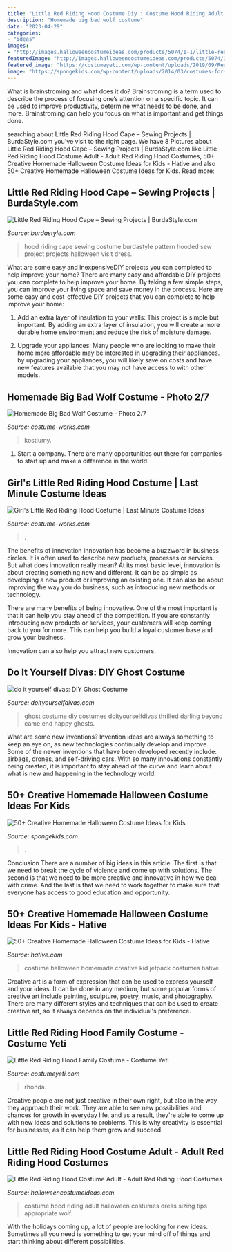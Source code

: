 ```yaml
---
title: "Little Red Riding Hood Costume Diy : Costume Hood Riding Adult Halloween Costumes Dress Sizing Tips Appropriate Wolf"
description: "Homemade big bad wolf costume"
date: "2023-04-29"
categories:
- "ideas"
images:
- "http://images.halloweencostumeideas.com/products/5074/1-1/little-red-riding-hood-costume-adult.jpg"
featuredImage: "http://images.halloweencostumeideas.com/products/5074/1-1/little-red-riding-hood-costume-adult.jpg"
featured_image: "https://costumeyeti.com/wp-content/uploads/2019/09/Red8217s-crew-Costume-1-561x1024.jpeg"
image: "https://spongekids.com/wp-content/uploads/2014/03/costumes-for-kids/16-moose-costume-for-kid.jpg"
---
```



What is brainstroming and what does it do?
Brainstroming is a term used to describe the process of focusing one’s attention on a specific topic. It can be used to improve productivity, determine what needs to be done, and more. Brainstroming can help you focus on what is important and get things done.

	

		
searching about Little Red Riding Hood Cape – Sewing Projects | BurdaStyle.com you've visit to the right page. We have 8 Pictures about Little Red Riding Hood Cape – Sewing Projects | BurdaStyle.com like Little Red Riding Hood Costume Adult - Adult Red Riding Hood Costumes, 50+ Creative Homemade Halloween Costume Ideas for Kids - Hative and also 50+ Creative Homemade Halloween Costume Ideas for Kids. Read more:
		
    
## Little Red Riding Hood Cape – Sewing Projects | BurdaStyle.com

<img loading=lazy src="https://burdastyle-assets.s3.amazonaws.com/project_images/assets/000/229/880/103_0506_original.jpg?1318647605" onerror="this.onerror=null;this.src='https://tse2.mm.bing.net/th?id=OIP.bACvmsMRUO-BFAEAxHc8RwHaKB&amp;pid=15.1';" alt="Little Red Riding Hood Cape – Sewing Projects | BurdaStyle.com">

_Source: burdastyle.com_

>hood riding cape sewing costume burdastyle pattern hooded sew project projects halloween visit dress. 

	

What are some easy and inexpensiveDIY projects you can completed to help improve your home?
There are many easy and affordable DIY projects you can complete to help improve your home. By taking a few simple steps, you can improve your living space and save money in the process. Here are some easy and cost-effective DIY projects that you can complete to help improve your home: 
1. Add an extra layer of insulation to your walls: This project is simple but important. By adding an extra layer of insulation, you will create a more durable home environment and reduce the risk of moisture damage. 

2. Upgrade your appliances: Many people who are looking to make their home more affordable may be interested in upgrading their appliances. by upgrading your appliances, you will likely save on costs and have new features available that you may not have access to with other models. 


    
## Homemade Big Bad Wolf Costume - Photo 2/7

<img loading=lazy src="https://photos.costume-works.com/full/big_bad_wolf.jpg" onerror="this.onerror=null;this.src='https://tse1.mm.bing.net/th?id=OIP.SQDOojb7eEmtbiG4v1XasQHaO4&amp;pid=15.1';" alt="Homemade Big Bad Wolf Costume - Photo 2/7">

_Source: costume-works.com_

>kostiumy. 

	

1. Start a company. There are many opportunities out there for companies to start up and make a difference in the world. 

    
## Girl&#039;s Little Red Riding Hood Costume | Last Minute Costume Ideas

<img loading=lazy src="https://photos.costume-works.com/full/little_red_riding_hood28.jpg" onerror="this.onerror=null;this.src='https://tse4.mm.bing.net/th?id=OIP.N9F5vP3mNW0oR_WSYRn0GgHaKa&amp;pid=15.1';" alt="Girl&#039;s Little Red Riding Hood Costume | Last Minute Costume Ideas">

_Source: costume-works.com_

>. 

	

The benefits of innovation
Innovation has become a buzzword in business circles. It is often used to describe new products, processes or services. But what does innovation really mean?
At its most basic level, innovation is about creating something new and different. It can be as simple as developing a new product or improving an existing one. It can also be about improving the way you do business, such as introducing new methods or technology.

There are many benefits of being innovative. One of the most important is that it can help you stay ahead of the competition. If you are constantly introducing new products or services, your customers will keep coming back to you for more. This can help you build a loyal customer base and grow your business.

Innovation can also help you attract new customers.

    
## Do It Yourself Divas: DIY Ghost Costume

<img loading=lazy src="https://2.bp.blogspot.com/-eW35lcQBgT8/VeJ5gMJYulI/AAAAAAAALt4/cYY2TUctUGI/s1600/IMG_5001_2.jpg" onerror="this.onerror=null;this.src='https://tse3.mm.bing.net/th?id=OIP.sQK4NnYaNytnABuTMWuvHgHaLH&amp;pid=15.1';" alt="do it yourself divas: DIY Ghost Costume">

_Source: doityourselfdivas.com_

>ghost costume diy costumes doityourselfdivas thrilled darling beyond came end happy ghosts. 

	

What are some new inventions?
Invention ideas are always something to keep an eye on, as new technologies continually develop and improve. Some of the newer inventions that have been developed recently include: airbags, drones, and self-driving cars. With so many innovations constantly being created, it is important to stay ahead of the curve and learn about what is new and happening in the technology world.

    
## 50+ Creative Homemade Halloween Costume Ideas For Kids

<img loading=lazy src="https://spongekids.com/wp-content/uploads/2014/03/costumes-for-kids/16-moose-costume-for-kid.jpg" onerror="this.onerror=null;this.src='https://tse1.mm.bing.net/th?id=OIP.7Rnw0r2ZIL3n9n_60BnpRgHaIZ&amp;pid=15.1';" alt="50+ Creative Homemade Halloween Costume Ideas for Kids">

_Source: spongekids.com_

>. 

	

Conclusion
There are a number of big ideas in this article. The first is that we need to break the cycle of violence and come up with solutions. The second is that we need to be more creative and innovative in how we deal with crime. And the last is that we need to work together to make sure that everyone has access to good education and opportunity.

    
## 50+ Creative Homemade Halloween Costume Ideas For Kids - Hative

<img loading=lazy src="https://hative.com/wp-content/uploads/2014/03/costumes-for-kids/9-jetpack-for-kid-costume.jpg" onerror="this.onerror=null;this.src='https://tse3.mm.bing.net/th?id=OIP.wQ3WQ5j31xwxFkx8XTnp2wHaJ3&amp;pid=15.1';" alt="50+ Creative Homemade Halloween Costume Ideas for Kids - Hative">

_Source: hative.com_

>costume halloween homemade creative kid jetpack costumes hative. 

	

Creative art is a form of expression that can be used to express yourself and your ideas. It can be done in any medium, but some popular forms of creative art include painting, sculpture, poetry, music, and photography. There are many different styles and techniques that can be used to create creative art, so it always depends on the individual's preference.

    
## Little Red Riding Hood Family Costume - Costume Yeti

<img loading=lazy src="https://costumeyeti.com/wp-content/uploads/2019/09/Red8217s-crew-Costume-1-561x1024.jpeg" onerror="this.onerror=null;this.src='https://tse1.mm.bing.net/th?id=OIP.G0Wu0AybH4ZPj1oRlmIUPQHaNh&amp;pid=15.1';" alt="Little Red Riding Hood Family Costume - Costume Yeti">

_Source: costumeyeti.com_

>rhonda. 

	

Creative people are not just creative in their own right, but also in the way they approach their work. They are able to see new possibilities and chances for growth in everyday life, and as a result, they're able to come up with new ideas and solutions to problems. This is why creativity is essential for businesses, as it can help them grow and succeed.

    
## Little Red Riding Hood Costume Adult - Adult Red Riding Hood Costumes

<img loading=lazy src="http://images.halloweencostumeideas.com/products/5074/1-1/little-red-riding-hood-costume-adult.jpg" onerror="this.onerror=null;this.src='https://tse1.mm.bing.net/th?id=OIP.uNXE278PuMYF7jROM8A9hQHaKl&amp;pid=15.1';" alt="Little Red Riding Hood Costume Adult - Adult Red Riding Hood Costumes">

_Source: halloweencostumeideas.com_

>costume hood riding adult halloween costumes dress sizing tips appropriate wolf. 

	

With the holidays coming up, a lot of people are looking for new ideas. Sometimes all you need is something to get your mind off of things and start thinking about different possibilities. 

